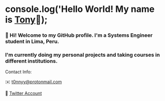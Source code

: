 # console.log('Hello World! My name is [**Tony**][Twitter]👋);


### 👋 Hi! Welcome to my GitHub profile. I'm a Systems Engineer student in Lima, Peru. 

### I'm currently doing my personal projects and taking courses in different institutions.

Contact Info:

✉️ t0nnyy@protonmail.com

📲 [Twitter Account][Twitter] 

<!--LINKS-->

[Twitter]: https://twitter.com/Tony_uses_this